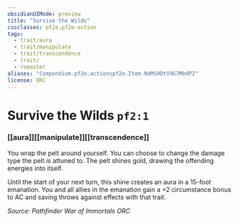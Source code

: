 ```yaml
---
obsidianUIMode: preview
title: "Survive the Wilds"
cssclasses: pf2e,pf2e-action
tags:
  - trait/aura
  - trait/manipulate
  - trait/transcendence
  - trait/
  - remaster
aliases: "Compendium.pf2e.actionspf2e.Item.NdMSHDtV9G7MbdP2"
license: ORC
---
```

# Survive the Wilds `pf2:1`

### [[aura]][[manipulate]][[transcendence]]






You wrap the pelt around yourself. You can choose to change the damage type the pelt is attuned to. The pelt shines gold, drawing the offending energies into itself.

Until the start of your next turn, this shine creates an aura in a 15-foot emanation. You and all allies in the emanation gain a +2 circumstance bonus to AC and saving throws against effects with that trait.

*Source: Pathfinder War of Immortals*
*ORC*